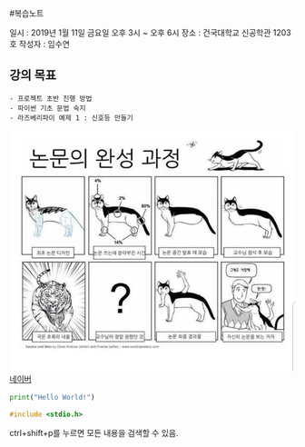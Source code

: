 #복습노트

일시 : 2019년 1월 11일 금요일 오후 3시 ~ 오후 6시
장소 : 건국대학교 신공학관 1203호
작성자 : 임수연

## 강의 목표

	- 프로젝트 초반 진행 방법
	- 파이썬 기초 문법 숙지
	- 라즈베리파이 예제 1 : 신호등 만들기

![나침반](../img/hello.jpg)
[네이버](http://www.naver.com)

```python
print("Hello World!")
```

```c
#include <stdio.h>
```

ctrl+shift+p를 누르면 모든 내용을 검색할 수 있음.
